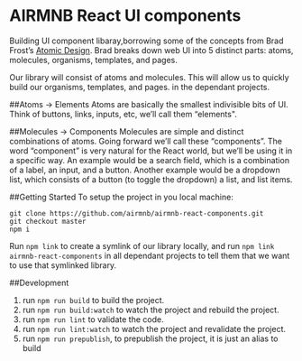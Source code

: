 # AIRMNB React UI components
Building UI component libaray,borrowing some of the concepts from Brad Frost’s [Atomic Design](http://bradfrost.com/blog/post/atomic-web-design/). Brad breaks down web UI into 5 distinct parts: atoms, molecules, organisms, templates, and pages.

Our library will consist of atoms and molecules. This will allow us to quickly build our organisms, templates, and pages. in the dependant projects.

##Atoms -> Elements
Atoms are basically the smallest indivisible bits of UI. Think of buttons, links, inputs, etc, we’ll call them “elements".

##Molecules -> Components
Molecules are simple and distinct combinations of atoms. Going forward we’ll call these “components”. The word “component” is very natural for the React world, but we’ll be using it in a specific way. An example would be a search field, which is a combination of a label, an input, and a button. Another example would be a dropdown list, which consists of a button (to toggle the dropdown) a list, and list items.

##Getting Started
To setup the project in you local machine:
```
git clone https://github.com/airmnb/airmnb-react-components.git
git checkout master
npm i
```
Run `npm link` to create a symlink of our library locally, and run `npm link airmnb-react-components` in all dependant projects to tell them that we want to use that symlinked library.

##Development
1. run `npm run build` to build the project.
2. run `npm run build:watch` to watch the project and rebuild the project.
3. run `npm run lint` to validate the code.
4. run `npm run lint:watch` to watch the project and revalidate the project.
5. run `npm run prepublish`, to prepublish the project, it is just an alias to build